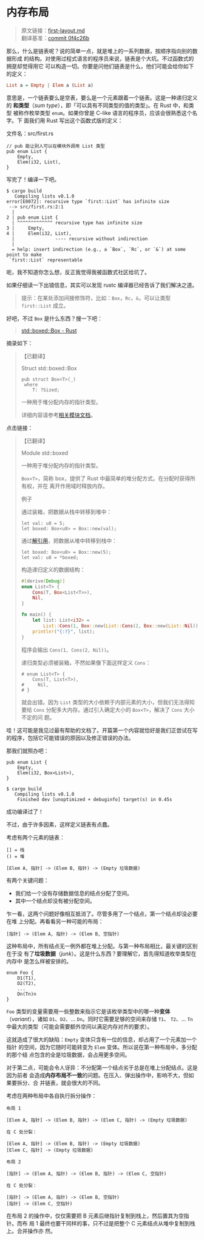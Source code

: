 # 内存布局

> 原文链接：[first-layout.md](https://github.com/rust-unofficial/too-many-lists/blob/master/src/first-layout.md)
> <br>
> 翻译基准：[commit 0f4c26b](https://github.com/rust-unofficial/too-many-lists/blob/0f4c26bfe58f81d3667eb214398a3cf99f66a7f2/src/first-layout.md)

那么，什么是链表呢？说的简单一点，就是堆上的一系列数据，按顺序指向别的数据形成
的结构。对使用过程式语言的程序员来说，链表是个大坑。不过函数式的拥趸却觉得用它
可以构造一切。你要是问他们链表是什么，他们可能会给你如下的定义：

```haskell
List a = Empty | Elem a (List a)
```

意思是，一个链表要么是空表，要么是一个元素跟着一个链表。这是一种递归定义的
**和类型**（*sum type*），即「可以具有不同类型的值的类型」。在 Rust 中，和类型
被称作枚举类型 `enum`。如果你曾是 C-like 语言的程序员，应该会很熟悉这个名字。下
面我们用 Rust 写出这个函数式版的定义：

文件名：src/first.rs

```rust, ignore
// pub 能让别人可以在模块外调用 List 类型
pub enum List {
    Empty,
    Elem(i32, List),
}
```

写完了！编译一下吧。

```text
$ cargo build
   Compiling lists v0.1.0
error[E0072]: recursive type `first::List` has infinite size
 --> src/first.rs:2:1
  |
2 | pub enum List {
  | ^^^^^^^^^^^^^ recursive type has infinite size
3 |     Empty,
4 |     Elem(i32, List),
  |               ---- recursive without indirection
  |
  = help: insert indirection (e.g., a `Box`, `Rc`, or `&`) at some point to make
 `first::List` representable
```

呃，我不知道你怎么想，反正我觉得我被函数式社区给坑了。

如果仔细读一下出错信息，其实可以发现 rustc 编译器已经告诉了我们解决之道。

> 提示：在某处添加间接修饰符，比如：`Box`，`Rc`，`&`，可以让类型 `first::List` 成立。

好吧，不过 `Box` 是什么东西？搜一下吧：

> [std::boxed::Box - Rust][box-doc]

摘录如下：

> 【已翻译】
>
> Struct std::boxed::Box
>
> ```rust, ignore
> pub struct Box<T>(_)
>  where
>     T: ?Sized;
> ```
>
> 一种用于堆分配内存的指针类型。
>
> 详细内容请参考[相关模块文档][box-doc-more]。

点击链接：

> 【已翻译】
>
> Module std::boxed
>
> 一种用于堆分配内存的指针类型。
>
> `Box<T>`，简称 box，提供了 Rust 中最简单的堆分配方式。在分配时获得所有权，并在
> 离开作用域时释放内存。
>
> 例子
>
> 通过装箱，把数据从栈中转移到堆中：
>
> ```rust, ignore
> let val: u8 = 5;
> let boxed: Box<u8> = Box::new(val);
> ```
>
> 通过[解引用][deref-doc]，把数据从堆中转移到栈中：
>
> ```rust, ignore
> let boxed: Box<u8> = Box::new(5);
> let val: u8 = *boxed;
> ```
>
> 构造递归定义的数据结构：
>
> ```rust
> #[derive(Debug)]
> enum List<T> {
>     Cons(T, Box<List<T>>),
>     Nil,
> }
>
> fn main() {
>     let list: List<i32> =
>         List::Cons(1, Box::new(List::Cons(2, Box::new(List::Nil))));
>     println!("{:?}", list);
> }
> ```
>
> 程序会输出 `Cons(1, Cons(2, Nil))`。
>
> 递归类型必须被装箱，不然如果像下面这样定义 `Cons`：
>
> ```rust, ignore
> # enum List<T> {
>     Cons(T, List<T>),
> #     Nil,
> # }
> ```
>
> 就会出错。因为 `List` 类型的大小依赖于内部元素的大小，但我们无法得知要给
> `Cons` 分配多大内存。通过引入确定大小的 `Box<T>`，解决了 `Cons` 大小不定的问
> 题。

哇！这可能是我见过最有帮助的文档了。开篇第一个内容就恰好是我们正尝试在写的程序，包括它可能错误的原因以及修正错误的办法。

那我们就照办吧：

```rust, ignore
pub enum List {
    Empty,
    Elem(i32, Box<List>),
}
```

```text
$ cargo build
   Compiling lists v0.1.0
    Finished dev [unoptimized + debuginfo] target(s) in 0.45s
```

成功编译过了！

不过，由于许多因素，这样定义链表有点蠢。

考虑有两个元素的链表：

```text
[] = 栈
() = 堆

[Elem A, 指针] -> (Elem B, 指针) -> (Empty 垃圾数据)
```

有两个关键问题：

* 我们给一个没有存储数据信息的结点分配了空间。
* 其中一个结点却没有被分配空间。

乍一看，这两个问题好像相互抵消了。尽管多用了一个结点，第一个结点却没必要在堆
上分配。再看看另一种可能的布局：

```text
[指针] -> (Elem A, 指针) -> (Elem B, 空指针)
```

这种布局中，所有结点无一例外都在堆上分配。与第一种布局相比，最关键的区别在于没
有了**垃圾数据**（*junk*）。这是什么东西？要理解它，首先得知道枚举类型在内存中
是怎么样被安排的。

```rust, ignore
enum Foo {
    D1(T1),
    D2(T2),
    ...
    Dn(Tn)n
}
```

`Foo` 类型的变量需要用一些整数来指示它是该枚举类型中的哪一种**变体**
（*variant*），诸如 `D1`、`D2`、… `Dn`。同时它需要足够的空间来存储 `T1`、
`T2`、… `Tn` 中最大的类型（可能会需要额外空间以满足内存对齐的要求）。

这就造成了很大的缺陷：`Empty` 变体只含有一位的信息，却占用了一个元素加一个指针
的空间，因为它随时可能转变为 `Elem` 变体。所以说在第一种布局中，多分配的那个结
点包含的全是垃圾数据，会占用更多空间。

对于第二点，可能会令人讶异：不分配第一个结点劣于总是在堆上分配结点。这是因为前者
会造成**内存布局不一致**的问题。在压入、弹出操作中，影响不大，但如果要拆分、合
并链表，就会很大的不同。

考虑在两种布局中各自执行拆分操作：

```text
布局 1

[Elem A, 指针] -> (Elem B, 指针) -> (Elem C, 指针) -> (Empty 垃圾数据)

在 C 处分裂：

[Elem A, 指针] -> (Elem B, 指针) -> (Empty 垃圾数据)
[Elem C, 指针] -> (Empty 垃圾数据)
```

```text
布局 2

[指针] -> (Elem A, 指针) -> (Elem B, 指针) -> (Elem C, 空指针)

在 C 处分裂：

[指针] -> (Elem A, 指针) -> (Elem B, 空指针)
[指针] -> (Elem C, 空指针)
```

在布局 2 的操作中，仅仅需要把 B 元素后继指针复制到栈上，然后置其为空指针。而布
局 1 最终也要干同样的事，只不过是把整个 C 元素结点从堆中复制到栈上。合并操作亦
然。

[box-doc]: https://doc.rust-lang.org/std/boxed/struct.Box.html
[box-doc-more]: https://doc.rust-lang.org/std/boxed/
[deref-doc]: https://doc.rust-lang.org/std/ops/trait.Deref.html
